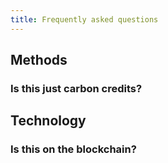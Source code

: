 ```yaml
---
title: Frequently asked questions
---
```


## Methods

### Is this just carbon credits?

## Technology

### Is this on the blockchain?
